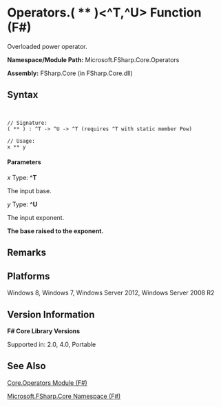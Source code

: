 # Operators.( ** )<^T,^U> Function (F#)

Overloaded power operator.

**Namespace/Module Path:** Microsoft.FSharp.Core.Operators

**Assembly:** FSharp.Core (in FSharp.Core.dll)


## Syntax


```


// Signature:
( ** ) : ^T -> ^U -> ^T (requires ^T with static member Pow)

// Usage:
x ** y

```



#### Parameters
*x*
Type: **^T**


The input base.


*y*
Type: **^U**


The input exponent.



**The base raised to the exponent.**
## Remarks

## Platforms
Windows 8, Windows 7, Windows Server 2012, Windows Server 2008 R2


## Version Information
**F# Core Library Versions**

Supported in: 2.0, 4.0, Portable




## See Also
[Core.Operators Module &#40;F&#35;&#41;](Core.Operators-Module-%28FSharp%29.md)

[Microsoft.FSharp.Core Namespace &#40;F&#35;&#41;](Microsoft.FSharp.Core-Namespace-%28FSharp%29.md)

